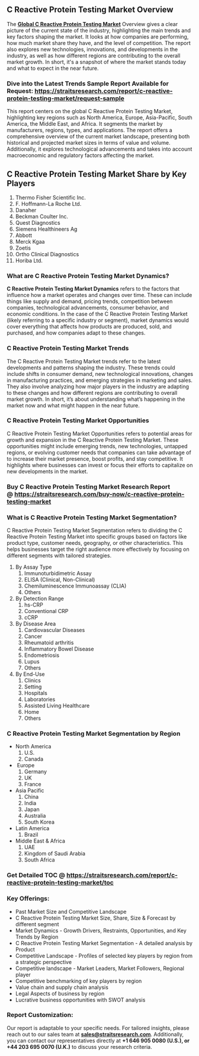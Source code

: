 <h2>C Reactive Protein Testing Market Overview</h2>
<p>The <strong><a href=https://straitsresearch.com/report/c-reactive-protein-testing-market>Global C Reactive Protein Testing Market</a></strong> Overview gives a clear picture of the current state of the industry, highlighting the main trends and key factors shaping the market. It looks at how companies are performing, how much market share they have, and the level of competition. The report also explores new technologies, innovations, and developments in the industry, as well as how different regions are contributing to the overall market growth. In short, it's a snapshot of where the market stands today and what to expect in the near future.</p>
<h3><strong>Dive into the Latest Trends Sample Report Available for Request:&nbsp;</strong><strong><a href=https://straitsresearch.com/report/c-reactive-protein-testing-market/request-sample>https://straitsresearch.com/report/c-reactive-protein-testing-market/request-sample</a></strong></h3>
<p>This report centers on the global C Reactive Protein Testing Market, highlighting key regions such as North America, Europe, Asia-Pacific, South America, the Middle East, and Africa. It segments the market by manufacturers, regions, types, and applications. The report offers a comprehensive overview of the current market landscape, presenting both historical and projected market sizes in terms of value and volume. Additionally, it explores technological advancements and takes into account macroeconomic and regulatory factors affecting the market.</p>
<h2>C Reactive Protein Testing Market Share by Key Players</h2>
<p><ol>
<li>Thermo Fisher Scientific Inc.</li>
<li>F. Hoffmann-La Roche Ltd.</li>
<li>Danaher</li>
<li>Beckman Coulter Inc.</li>
<li>Quest Diagnostics</li>
<li>Siemens Healthineers Ag</li>
<li>Abbott</li>
<li>Merck Kgaa</li>
<li>Zoetis</li>
<li>Ortho Clinical Diagnostics</li>
<li>Horiba Ltd.</li>
</ol></p>
<h3>What are C Reactive Protein Testing Market Dynamics?</h3>
<p><strong>C Reactive Protein Testing Market Dynamics</strong> refers to the factors that influence how a market operates and changes over time. These can include things like supply and demand, pricing trends, competition between companies, technological advancements, consumer behavior, and economic conditions. In the case of the C Reactive Protein Testing Market (likely referring to a specific industry or segment), market dynamics would cover everything that affects how products are produced, sold, and purchased, and how companies adapt to these changes.</p>
<h3>C Reactive Protein Testing Market Trends</h3>
<p>The C Reactive Protein Testing Market trends refer to the latest developments and patterns shaping the industry. These trends could include shifts in consumer demand, new technological innovations, changes in manufacturing practices, and emerging strategies in marketing and sales. They also involve analyzing how major players in the industry are adapting to these changes and how different regions are contributing to overall market growth. In short, it&rsquo;s about understanding what&rsquo;s happening in the market now and what might happen in the near future.</p>
<h3>C Reactive Protein Testing Market Opportunities</h3>
<p>C Reactive Protein Testing Market Opportunities refers to potential areas for growth and expansion in the C Reactive Protein Testing Market. These opportunities might include emerging trends, new technologies, untapped regions, or evolving customer needs that companies can take advantage of to increase their market presence, boost profits, and stay competitive. It highlights where businesses can invest or focus their efforts to capitalize on new developments in the market.</p>
<h3><strong>Buy C Reactive Protein Testing Market Research Report @&nbsp;</strong><strong><a href=https://straitsresearch.com/buy-now/c-reactive-protein-testing-market>https://straitsresearch.com/buy-now/c-reactive-protein-testing-market</a></strong></h3>
<h3>What is C Reactive Protein Testing Market Segmentation?</h3>
<p>C Reactive Protein Testing Market Segmentation refers to dividing the C Reactive Protein Testing Market into specific groups based on factors like product type, customer needs, geography, or other characteristics. This helps businesses target the right audience more effectively by focusing on different segments with tailored strategies.</p>
<p><ol>
<li>By Assay Type
<ol>
<li>Immunoturbidimetric Assay</li>
<li>ELISA (Clinical, Non-Clinical)</li>
<li>Chemiluminescence Immunoassay (CLIA)</li>
<li>Others</li>
</ol>
</li>
<li>By Detection Range
<ol>
<li>hs-CRP</li>
<li>Conventional CRP</li>
<li>cCRP</li>
</ol>
</li>
<li>By&nbsp;Disease Area
<ol>
<li>Cardiovascular Diseases</li>
<li>Cancer</li>
<li>Rheumatoid arthritis</li>
<li>Inflammatory Bowel Disease</li>
<li>Endometriosis</li>
<li>Lupus</li>
<li>Others</li>
</ol>
</li>
<li>By End-Use
<ol>
<li>Clinics</li>
<li>Setting</li>
<li>Hospitals</li>
<li>Laboratories</li>
<li>Assisted Living Healthcare</li>
<li>Home</li>
<li>Others</li>
</ol>
</li>
</ol></p>
<h3>C Reactive Protein Testing Market Segmentation by Region</h3>
<ul>
<li>North America
<ol>
<li>U.S.</li>
<li>Canada</li>
</ol>
</li>
<li>&nbsp;Europe
<ol>
<li>Germany</li>
<li>UK</li>
<li>France</li>
</ol>
</li>
<li>Asia Pacific
<ol>
<li>China</li>
<li>India</li>
<li>Japan</li>
<li>Australia</li>
<li>South Korea</li>
</ol>
</li>
<li>Latin America
<ol>
<li>Brazil</li>
</ol>
</li>
<li>Middle East &amp; Africa
<ol>
<li>UAE</li>
<li>Kingdom of Saudi Arabia</li>
<li>South Africa</li>
</ol>
</li>
</ul>
<h3>Get Detailed TOC @&nbsp;<a href=https://straitsresearch.com/report/c-reactive-protein-testing-market/toc>https://straitsresearch.com/report/c-reactive-protein-testing-market/toc</a></h3>
<h3>Key Offerings:</h3>
<ul>
<li>Past Market Size and Competitive Landscape</li>
<li>C Reactive Protein Testing Market Size, Share, Size &amp; Forecast by different segment</li>
<li>Market Dynamics - Growth Drivers, Restraints, Opportunities, and Key Trends by Region</li>
<li>C Reactive Protein Testing Market Segmentation - A detailed analysis by Product</li>
<li>Competitive Landscape - Profiles of selected key players by region from a strategic perspective</li>
<li>Competitive landscape - Market Leaders, Market Followers, Regional player</li>
<li>Competitive benchmarking of key players by region</li>
<li>Value chain and supply chain analysis</li>
<li>Legal Aspects of business by region</li>
<li>Lucrative business opportunities with SWOT analysis</li>
</ul>
<h3>Report Customization:</h3>
<p>Our report is adaptable to your specific needs. For tailored insights, please reach out to our sales team at <strong><a href=mailto:sales@straitsresearch.com>sales@straitsresearch.com</a></strong>. Additionally, you can contact our representatives directly at <strong>+1 646 905 0080 (U.S.), or +44 203 695 0070 (U.K.)</strong> to discuss your research criteria.</p>
